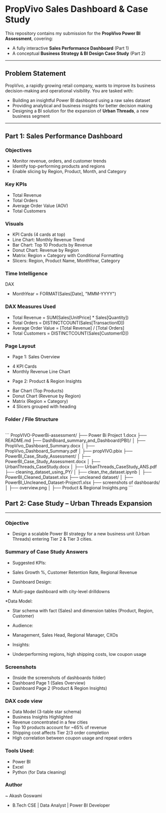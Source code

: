 # PropVivo Sales Dashboard & Case Study

This repository contains my submission for the **PropVivo Power BI Assessment**, covering:
- A fully interactive **Sales Performance Dashboard** (Part 1)
- A conceptual **Business Strategy & BI Design Case Study** (Part 2)

---

## Problem Statement

PropVivo, a rapidly growing retail company, wants to improve its business decision-making and operational visibility. You are tasked with:

- Building an insightful Power BI dashboard using a raw sales dataset
- Providing analytical and business insights for better decision making
- Designing a BI solution for the expansion of **Urban Threads**, a new business segment

---

## Part 1: Sales Performance Dashboard

### Objectives
- Monitor revenue, orders, and customer trends
- Identify top-performing products and regions
- Enable slicing by Region, Product, Month, and Category

### Key KPIs
- Total Revenue
- Total Orders
- Average Order Value (AOV)
- Total Customers

### Visuals
- KPI Cards (4 cards at top)
- Line Chart: Monthly Revenue Trend
- Bar Chart: Top 10 Products by Revenue
- Donut Chart: Revenue by Region
- Matrix: Region × Category with Conditional Formatting
- Slicers: Region, Product Name, MonthYear, Category

### Time Intelligence
DAX
* MonthYear = FORMAT(Sales[Date], "MMM-YYYY")

### DAX Measures Used
* Total Revenue = SUM(Sales[UnitPrice] * Sales[Quantity])
* Total Orders = DISTINCTCOUNT(Sales[TransactionID])
* Average Order Value = [Total Revenue] / [Total Orders]
* Total Customers = DISTINCTCOUNT(Sales[CustomerID])

### Page Layout
* Page 1: Sales Overview
- 4 KPI Cards
- Monthly Revenue Line Chart

* Page 2: Product & Region Insights
- Bar Chart (Top Products)
- Donut Chart (Revenue by Region)
- Matrix (Region × Category)
- 4 Slicers grouped with heading

### Folder / File Structure
<br>
```
PropVIVO-PowerBi-assessment/
├── Power Bi Project 1.docx
├── README.md
├── DashBoard_summary_and_Dashboard(PBI)/
│   ├── PropVivo_Dashboard_Summary.docx
│   ├── PropVivo_Dashboard_Summary.pdf
│   ├── propVIVO.pbix
├── PowerBI_Case_Study_Assessment/
│   ├── PowerBI_Case_Study_Assessment.docx
│   ├── UrbanThreads_CaseStudy.docx
│   ├── UrbanThreads_CaseStudy_ANS.pdf
├── cleaning_dataset_using_PY/
│   ├── clean_the_dataset.ipynb
│   ├── PowerBI_Cleaned_Dataset.xlsx
├── uncleaned dataset/
│   ├── PowerBI_Uncleaned_Dataset-Project1.xlsx
├── screenshots of dashboards/
│   ├── overview.png
│   ├── Product & Regional Insights.png
```
<br>



## Part 2: Case Study – Urban Threads Expansion
----
### Objective
- Design a scalable Power BI strategy for a new business unit (Urban Threads) entering Tier 2 & Tier 3 cities.

### Summary of Case Study Answers
* Suggested KPIs:
- Sales Growth %, Customer Retention Rate, Regional Revenue

* Dashboard Design:
- Multi-page dashboard with city-level drilldowns

*Data Model: 
- Star schema with fact (Sales) and dimension tables (Product, Region, Customer)

* Audience: 
- Management, Sales Head, Regional Manager, CXOs

* Insights:
- Underperforming regions, high shipping costs, low coupon usage

### Screenshots

- (Inside the screenshots of dashboards folder)
- Dashboard Page 1 (Sales Overview)
- Dashboard Page 2 (Product & Region Insights)

### DAX code view
- Data Model (3-table star schema)
- Business Insights Highlighted
- Revenue concentrated in a few cities
- Top 10 products account for ~65% of revenue
- Shipping cost affects Tier 2/3 order completion
- High correlation between coupon usage and repeat orders


### Tools Used: 
* Power BI
* Excel
* Python (for Data cleaning)

### Author
~ Akash Goswami
- B.Tech CSE | Data Analyst | Power BI Developer
